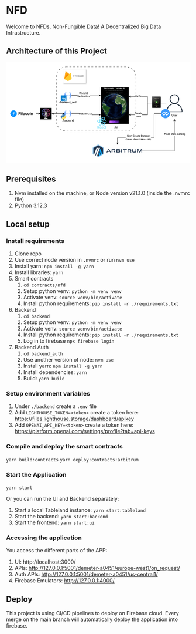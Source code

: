 # NFD

Welcome to NFDs, Non-Fungible Data!
A Decentralized Big Data Infrastructure.

## Architecture of this Project

![demeter_architecture.png](docs/demeter_architecture.png)

## Prerequisites

1. Nvm installed on the machine, or Node version v21.1.0 (inside the .nvmrc file)
2. Python 3.12.3

## Local setup

### Install requirements

1. Clone repo
2. Use correct node version in `.nvmrc` or run `nvm use`
3. Install yarn: `npm install -g yarn`
4. Install libraries: `yarn`
5. Smart contracts
    1. `cd contracts/nfd`
    2. Setup python venv: `python -m venv venv`
    3. Activate venv: `source venv/bin/activate`
    4. Install python requirements: `pip install -r ./requirements.txt`
6. Backend
    1. `cd backend`
    2. Setup python venv: `python -m venv venv`
    3. Activate venv: `source venv/bin/activate`
    4. Install python requirements: `pip install -r ./requirements.txt`
    5. Log in to firebase `npx firebase login`
7. Backend Auth
    1. `cd backend_auth`
    2. Use another version of node: `nvm use`
    3. Install yarn: `npm install -g yarn`
    4. Install dependencies: `yarn`
    5. Build: `yarn build`

### Setup environment variables

1. Under `./backend` create a `.env` file
2. Add `LIGHTHOUSE_TOKEN=<token>` create a token here: https://files.lighthouse.storage/dashboard/apikey
3. Add `OPENAI_API_KEY=<token>` create a token here: https://platform.openai.com/settings/profile?tab=api-keys

### Compile and deploy the smart contracts

`yarn build:contracts`
`yarn deploy:contracts:arbitrum`

### Start the Application

`yarn start`

Or you can run the UI and Backend separately:

1. Start a local Tableland instance: `yarn start:tableland`
2. Start the backend: `yarn start:backend`
3. Start the frontend: `yarn start:ui`

### Accessing the application

You access the different parts of the APP:

1. UI: http://localhost:3000/
2. APIs: http://127.0.0.1:5001/demeter-a0451/europe-west1/on_request/
3. Auth APIs: http://127.0.0.1:5001/demeter-a0451/us-central1/
4. Firebase Emulators: http://127.0.0.1:4000/

## Deploy

This project is using CI/CD pipelines to deploy on Firebase cloud.
Every merge on the main branch will automatically deploy the application into firebase.
